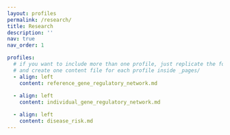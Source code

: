 ```yaml
---
layout: profiles
permalink: /research/
title: Research
description: ''
nav: true
nav_order: 1

profiles:
  # if you want to include more than one profile, just replicate the following block
  # and create one content file for each profile inside _pages/
  - align: left
    content: reference_gene_regulatory_network.md
      
  - align: left
    content: individual_gene_regulatory_network.md

  - align: left
    content: disease_risk.md
---
```


